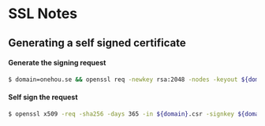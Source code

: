 # SSL Notes

## Generating a self signed certificate

#### Generate the signing request

```bash
$ domain=onehou.se && openssl req -newkey rsa:2048 -nodes -keyout ${domain}.key -out ${domain}.csr
```

#### Self sign the request

```bash
$ openssl x509 -req -sha256 -days 365 -in ${domain}.csr -signkey ${domain}.key -out ${domain}.crt
```
